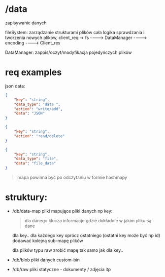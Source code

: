# /data
zapisywanie danych

fileSystem:
zarządzanie strukturami plików
cała logika sprawdzania i tworzenia nowych plików,
client_req -> fs --<file>--> DataManager --<data>--> encoding --<json>--> Client_res 

DataManager:
zappis/oczyt/modyfikacja pojedyńczych plików

# req examples
json data:
```json
{
    "key": "string",
    "data_type": "data ",
    "action": "write/add",
    "data": "JSON"
}
```

```json
{
    "key": "string",
    "action": "read/delete"
}
```

```json
{
    "key": "string",
    "data_type": "file",
    "data": "file_data"
}
```

> mapa powinna być po odczytaniu w formie hashmapy
# struktury:
+ /db/data-map
    pliki mapujące pliki danych np
    key: <pointer-to-file><data-start-pointer><data-end-pointer>
    > dla danego klucza informacje gdzie dokładnie w jakim pliku są dane

    dla key.<value>.<value2> 
    dla każdego key oprócz ostatniego (ostatni key może być np id)
    dodawać kolejną sub-mapę plików

    dla plików typu raw zrobić mapę tak samo jak dla key.<value>.<value2>


+ /db/blob
    pliki danych custom-bin

+ /db/raw
    pliki statyczne - dokumenty / zdjęcia itp